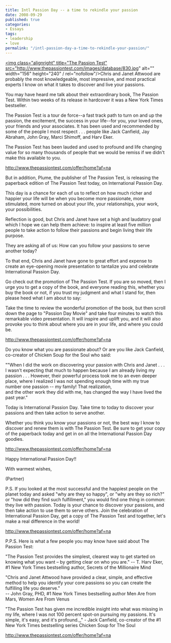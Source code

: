 ```yaml
---
title: Intl Passion Day -- a time to rekindle your passion
date: 2008-09-29
published: true
categories:
- Essays
tags:
- leadership
- love
permalink: "/intl-passion-day-a-time-to-rekindle-your-passion/"
---
```

<a href="http://www.thepassiontest.com/offer/home/?af=na" rel="nofollow"><img class="alignright" title="The Passion Test" src="http://www.thepassiontest.com/images/database/830.jpg" alt="" width="156" height="240" / rel="nofollow"/></a>Chris and Janet Attwood are probably the most knowledgeable, most impressive, and most practical experts I know on what it takes to discover and live your passions.

You may have heard me talk about their extraordinary book, The Passion Test. Within two weeks of its release in hardcover it was a New York Times bestseller.

The Passion Test is a tour de force--a fast track path to turn on and up the passion, the excitement, the success in your life--for you, your loved ones, your friends and  your associates. It has been used and recommended by some of the people I most respect . . . people like Jack Canfield, Jay Abraham, John Gray, Marci Shimoff, and Harv Eker.

The Passion Test has been lauded and used to profound and life changing value for so many thousands of people that we would be remiss if we didn't make this available to you.

<a rel="nofollow" href="http://www.thepassiontest.com/offer/home?af=na" target="_blank"><span style="color: #0066cc;">http://www.thepassiontest.com/offer/home?af=na</span></a>

But in addition, Plume, the publisher of The Passion Test, is releasing the paperback edition of The Passion Test today, on International Passion Day.

This day is a chance for each of us to reflect on how much richer and happier your life will be when you become more passionate, more stimulated, more turned on about your life, your relationships, your work, your possibilities.

Reflection is good, but Chris and Janet have set a high and laudatory goal which I hope we can help them achieve: to inspire at least five million people to take action to follow their passions and begin living their life purpose.

They are asking all of us: How can you follow your passions to serve another today?

To that end, Chris and Janet have gone to great effort and expense to create an eye-opening movie presentation to tantalize you and celebrate International Passion Day.

Go check out the promotion of The Passion Test. If you are so moved, then I urge you to get a copy of the book, and everyone reading this, whether you buy the book or not, if you trust my judgment and what I stand for, then please heed what I am about to say:

Take the time to review the wonderful promotion of the book, but then scroll down the page to "Passion Day Movie" and take four minutes to  watch this remarkable video presentation. It will inspire and uplift you, and it will also provoke you to think about where you are in your life, and where you could be.

<a rel="nofollow" href="http://www.thepassiontest.com/offer/home?af=na" target="_blank"><span style="color: #0066cc;">http://www.thepassiontest.com/offer/home?af=na</span></a>

Do you know what you are passionate about? Or are you like Jack Canfield, co-creator of Chicken Soup for the Soul who said:

""When I did the work on discovering your passion with Chris and Janet . . . I wasn't expecting that much to happen because I am already living my passion . . . However, their powerful process took me to an even deeper place, where I realized I was not spending enough time with my true number one passion -- my family! That realization,<br />
and the other work they did with me, has changed the way I have lived the past year."

Today is  International Passion Day. Take time to today to discover your passions and then take action to serve another.

Whether you think you know your passions or not, the best way I know to discover and renew them is with The Passion Test. Be sure to get your copy of the paperback today and get in on all the International Passion Day goodies.

<a rel="nofollow" href="http://www.thepassiontest.com/offer/home?af=na" target="_blank"><span style="color: #0066cc;">http://www.thepassiontest.com/offer/home?af=na</span></a>

Happy International Passion Day!!

With warmest wishes,

(Partner)

P.S. If you looked at the most successful and the happiest people on the planet today and asked "why are they so happy", or "why are they so rich?" or "how did they find such fulfillment," you would find one thing in common: they live with passion. Today is your chance to discover your passions, and then take action to use  them to serve others. Join the celebration of International Passion Day, get a copy of The Passion Test and together, let's make a real difference in the world!

<a rel="nofollow" href="http://www.thepassiontest.com/offer/home?af=na" target="_blank"><span style="color: #0066cc;">http://www.thepassiontest.com/offer/home?af=na</span></a>

P.P.S. Here is what a few people you may know have said about The Passion Test:

"The Passion Test provides the simplest, clearest way to get started on knowing what you want – by getting clear on who you are." -- T. Harv Eker, #1 New York Times bestselling author, Secrets of the Millionaire Mind

"Chris and Janet Attwood have provided a clear, simple, and effective method to help you identify your core passions so you can create the fulfilling life you deserve."<br />
-- John Gray, PHD, #1 New York Times bestselling author Men Are from Mars, Women Are From  Venus

"The Passion Test has given me incredible insight into what was missing in my life, where I was not 100 percent spot-on pursuing my passions. It's simple, it's easy, and it's profound.,," - Jack Canfield, co-creator of the #1 New York Times bestselling series Chicken Soup for The Soul

<a rel="nofollow" href="http://www.thepassiontest.com/offer/home?af=na" target="_blank"><span style="color: #0066cc;">http://www.thepassiontest.com/offer/home?af=na</span></a></p>
